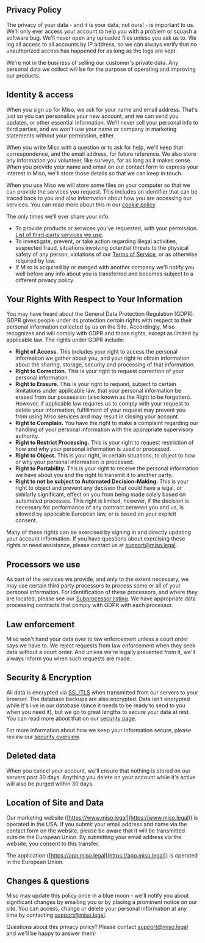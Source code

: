 Privacy Policy
--------------

The privacy of your data - and it is your data, not ours! - is important to us.
We'll only ever access your account to help you with a problem or squash a
software bug. We'll never open any uploaded files unless you ask us to. We log
all access to all accounts by IP address, so we can always verify that no
unauthorized access has happened for as long as the logs are kept.

We're not in the business of selling our customer's private data. Any personal
data we collect will be for the purpose of operating and improving our
products.

Identity & access
-----------------

When you sign up for Miso, we ask for your name and email address. That's just
so you can personalize your new account, and we can send you updates, or other
essential information. We'll never sell your personal info to third parties,
and we won't use your name or company in marketing statements without your
permission, either.

When you write Miso with a question or to ask for help, we'll keep that
correspondence, and the email address, for future reference. We also store any
information you volunteer, like surveys, for as long as it makes sense. When
you provide your name and email on our contact form to express your interest in
Miso, we'll store those details so that we can keep in touch.

When you use Miso we will store some files on your computer so that we can
provide the services you request. This includes an identifier that can be
traced back to you and also information about how you are accessing our
services. You can read more about this in our
[cookie policy](cookie-policy.md).

The only times we'll ever share your info:

*   To provide products or services you've requested, with your permission.
    [List of third-party services we
    use](subprocessors.md).
*   To investigate, prevent, or take action regarding illegal activities,
    suspected fraud, situations involving potential threats to the physical
    safety of any person, violations of our [Terms of
    Service](terms-of-service.md), or as otherwise
    required by law.
*   If Miso is acquired by or merged with another company we'll notify you
    well before any info about you is transferred and becomes subject to a
    different privacy policy.

Your Rights With Respect to Your Information
--------------------------------------------

You may have heard about the General Data Protection Regulation (GDPR). GDPR
gives people under its protection certain rights with respect to their personal
information collected by us on the Site. Accordingly, Miso recognizes and will
comply with GDPR and those rights, except as limited by applicable law. The
rights under GDPR include:

*   **Right of Access.** This includes your right to access the personal
    information we gather about you, and your right to obtain information about
    the sharing, storage, security and processing of that information.
*   **Right to Correction.** This is your right to request correction of your
    personal information.
*   **Right to Erasure.** This is your right to request, subject to certain
    limitations under applicable law, that your personal information be erased
    from our possession (also known as the Right to be forgotten). However, if
    applicable law requires us to comply with your request to delete your
    information, fulfillment of your request may prevent you from using Miso
    services and may result in closing your account.
*   **Right to Complain.** You have the right to make a complaint regarding our
    handling of your personal information with the appropriate supervisory
    authority.
*   **Right to Restrict Processing.** This is your right to request restriction
    of how and why your personal information is used or processed.
*   **Right to Object.** This is your right, in certain situations, to object
    to how or why your personal information is processed.
*   **Right to Portability.** This is your right to receive the personal
    information we have about you and the right to transmit it to another
    party.
*   **Right to not be subject to Automated Decision-Making.** This is your
    right to object and prevent any decision that could have a legal, or
    similarly significant, effect on you from being made solely based on
    automated processes. This right is limited, however, if the decision is
    necessary for performance of any contract between you and us, is allowed by
    applicable European law, or is based on your explicit consent.

Many of these rights can be exercised by signing in and directly updating your
account information. If you have questions about exercising these rights or
need assistance, please contact us at
[support@miso.legal](mailto:support@miso.legal).

Processors we use
-----------------

As part of the services we provide, and only to the extent necessary, we may
use certain third party processors to process some or all of your personal
information. For identification of these processors, and where they are
located, please see our [Subprocessor
listing](subprocessors.md). We have appropriate data
processing contracts that comply with GDPR with each processor.

Law enforcement
---------------

Miso won't hand your data over to law enforcement unless a court order says we
have to. We reject requests from law enforcement when they seek data without a
court order. And unless we're legally prevented from it, we'll always inform
you when such requests are made.

Security & Encryption
---------------------

All data is encrypted via
[SSL/TLS](https://en.wikipedia.org/wiki/Transport_Layer_Security) when
transmitted from our servers to your browser. The database backups are also
encrypted. Data isn't encrypted while it's live in our database (since it needs
to be ready to send to you when you need it), but we go to great lengths to
secure your data at rest. You can read more about that on our [security
page](sercurity-overview.md).

For more information about how we keep your information secure, please review
our [security overview](security-overview.md).

Deleted data
------------

When you cancel your account, we'll ensure that nothing is stored on our
servers past 30 days. Anything you delete on your account while it's active
will also be purged within 30 days.

Location of Site and Data
-------------------------

Our marketing website ([https://www.miso.legal](https://www.miso.legal)) is
operated in the USA. If you submit your email address and name via the
contact form on the website, please be aware that it will be transmitted
outside the European Union. By submitting your email address via the website,
you consent to this transfer.

The application ([https://app.miso.legal](https://app.miso.legal)) is operated
in the European Union.

Changes & questions
-------------------

Miso may update this policy once in a blue moon - we'll notify you about
significant changes by emailing you or by placing a prominent notice on our
site. You can access, change or delete your personal information at any time by
contacting [support@miso.legal](mailto:support@miso.legal).

Questions about this privacy policy? Please contact
[support@miso.legal](mailto:support@miso.legal) and we'll be happy to answer
them!
